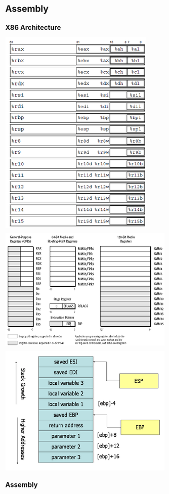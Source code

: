 # Assembly

## X86 Architecture

<div align="left">

<img src="../../.gitbook/assets/regs1.png" alt="">

</div>

![](../../.gitbook/assets/regs2.png)

![](../../.gitbook/assets/regs3.png)

## Assembly
